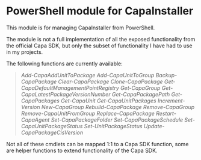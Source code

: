 # PowerShell module for CapaInstaller #
This module is for managing CapaInstaller from PowerShell.

The module is not a full implementation of all the exposed functionality from the official Capa SDK, but only the subset of functionality I have had to use in my projects.

The following functions are currently available:


> *Add-CapaAddUnitToPackage
>  Add-CapaUnitToGroup
> Backup-CapaPackage
> Clear-CapaPackage
> Clone-CapaPackage
> Get-CapaDefaultManagementPointRegistry
> Get-CapaGroup
> Get-CapaLatestPackageVersionNumber
> Get-CapaPackagePath
> Get-CapaPackages
> Get-CapaUnit
> Get-CapaUnitPackages
> Increment-Version
> New-CapaGroup
> Rebuild-CapaPackage
> Remove-CapaGroup
> Remove-CapaUnitFromGroup
> Replace-CapaPackage
> Restart-CapaAgent
> Set-CapaPackageFolder
> Set-CapaPackageSchedule
> Set-CapaUnitPackageStatus
> Set-UnitPackageStatus
> Update-CapaPackageCisVersion*

Not all of these cmdlets can be mapped 1:1 to a Capa SDK function, some are helper functions to extend functionality of the Capa SDK.